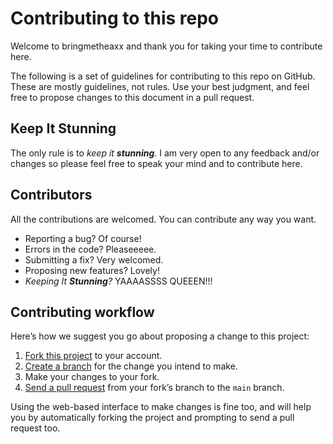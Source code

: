 # Contributing to this repo

Welcome to bringmetheaxx and thank you for taking your time to contribute here. 

The following is a set of guidelines for contributing to this repo on GitHub. These are mostly guidelines, not rules. Use your best judgment, and feel free to propose changes to this document in a pull request.

## Keep It Stunning

The only rule is to _keep it **stunning**_. I am very open to any feedback and/or changes so please feel free to speak your mind and to contribute here.

## Contributors

All the contributions are welcomed. You can contribute any way you want.

- Reporting a bug? Of course!
- Errors in the code? Pleaseeeee.
- Submitting a fix? Very welcomed.
- Proposing new features? Lovely!
- _Keeping It **Stunning**?_ YAAAASSSS QUEEEN!!! 

## Contributing workflow

Here’s how we suggest you go about proposing a change to this project:

1. [Fork this project][fork] to your account.
2. [Create a branch][branch] for the change you intend to make.
3. Make your changes to your fork.
4. [Send a pull request][pr] from your fork’s branch to the `main` branch.

Using the web-based interface to make changes is fine too, and will help you
by automatically forking the project and prompting to send a pull request too.

[fork]: https://help.github.com/articles/fork-a-repo/
[branch]: https://help.github.com/articles/creating-and-deleting-branches-within-your-repository
[pr]: https://help.github.com/articles/using-pull-requests/
